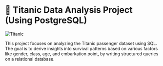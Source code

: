 # 🚢 Titanic Data Analysis Project (Using PostgreSQL)
![Titanic]()

This project focuses on analyzing the Titanic passenger dataset using SQL. The goal is to derive insights into survival patterns based on various factors like gender, class, age, and embarkation point, by writing structured queries on a relational database.
